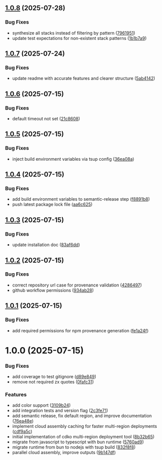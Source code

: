 ## [1.0.8](https://github.com/Owloops/cdko/compare/v1.0.7...v1.0.8) (2025-07-28)


### Bug Fixes

* synthesize all stacks instead of filtering by pattern ([7961951](https://github.com/Owloops/cdko/commit/79619512f222dfd8daeba9e4c222282f14f7ed6c))
* update test expectations for non-existent stack patterns ([1b1b7a9](https://github.com/Owloops/cdko/commit/1b1b7a9d6b28966c4235229cc40e38d3a48aa8e7))

## [1.0.7](https://github.com/Owloops/cdko/compare/v1.0.6...v1.0.7) (2025-07-24)


### Bug Fixes

* update readme with accurate features and clearer structure ([5ab4142](https://github.com/Owloops/cdko/commit/5ab41424d3307e1cd180fe9776efc825bd5fb975))

## [1.0.6](https://github.com/Owloops/cdko/compare/v1.0.5...v1.0.6) (2025-07-15)


### Bug Fixes

* default timeout not set ([21c8608](https://github.com/Owloops/cdko/commit/21c860802eeecfe2f7876b22fb56f73432351ccd))

## [1.0.5](https://github.com/Owloops/cdko/compare/v1.0.4...v1.0.5) (2025-07-15)


### Bug Fixes

* inject build environment variables via tsup config ([36ea08a](https://github.com/Owloops/cdko/commit/36ea08ae2fe526f0022a01a5023eb66cb0402817))

## [1.0.4](https://github.com/Owloops/cdko/compare/v1.0.3...v1.0.4) (2025-07-15)


### Bug Fixes

* add build environment variables to semantic-release step ([f8891b8](https://github.com/Owloops/cdko/commit/f8891b8c3f929c99f654663e3e9c7e36263005df))
* push latest package lock file ([aa6c625](https://github.com/Owloops/cdko/commit/aa6c62557b50fbe542da11533b520d52d7ab9a1b))

## [1.0.3](https://github.com/Owloops/cdko/compare/v1.0.2...v1.0.3) (2025-07-15)


### Bug Fixes

* update installation doc ([83af6dd](https://github.com/Owloops/cdko/commit/83af6dd313b4ef30cec126104b969cd79a3c227d))

## [1.0.2](https://github.com/Owloops/cdko/compare/v1.0.1...v1.0.2) (2025-07-15)


### Bug Fixes

* correct repository url case for provenance validation ([4286497](https://github.com/Owloops/cdko/commit/428649716d0d719b184178da0e108b84728aade9))
* github workflow permissions ([934ab28](https://github.com/Owloops/cdko/commit/934ab2840a14c23b0e89376a7ed951f6b7710918))

## [1.0.1](https://github.com/owloops/cdko/compare/v1.0.0...v1.0.1) (2025-07-15)


### Bug Fixes

* add required permissions for npm provenance generation ([fe1a24f](https://github.com/owloops/cdko/commit/fe1a24fcdd310dd39fb7f3c2b2a04fb99bbd2105))

# 1.0.0 (2025-07-15)


### Bug Fixes

* add coverage to test gitignore ([d89e849](https://github.com/owloops/cdko/commit/d89e849c290d3772b3f967fd46b7a84df075b96f))
* remove not required zx quotes ([0fafc31](https://github.com/owloops/cdko/commit/0fafc31895c2b2834bc0a687bcff20dcc21d626d))


### Features

* add color support ([3109b24](https://github.com/owloops/cdko/commit/3109b24bc23bebace2872b46056956c753cc9c78))
* add integration tests and version flag ([2c3fe71](https://github.com/owloops/cdko/commit/2c3fe71e928e2f8774586a7a67a3de26f4cfe0c0))
* add semantic release, fix default region, and improve documentation ([76ea48e](https://github.com/owloops/cdko/commit/76ea48e995b0a0ba282c7c8464d737dc0957e940))
* implement cloud assembly caching for faster multi-region deployments ([cdf9a5c](https://github.com/owloops/cdko/commit/cdf9a5c4e14b489f46c39e466076cbe09d63c72f))
* initial implementation of cdko multi-region deployment tool ([8b32b65](https://github.com/owloops/cdko/commit/8b32b65269567ea343abb00035b53cabe38ba7f5))
* migrate from javascript to typescript with bun runtime ([5760ad9](https://github.com/owloops/cdko/commit/5760ad98f81bac5a87ffee659ecd03bfe428b030))
* migrate runtime from bun to nodejs with tsup build ([832f8f8](https://github.com/owloops/cdko/commit/832f8f8d6c8ab986d8f73617e99daa20363b9345))
* parallel cloud assembly, improve outputs ([9b147df](https://github.com/owloops/cdko/commit/9b147df279b3ac4966154c113fc34fbbe7d6e4b6))
